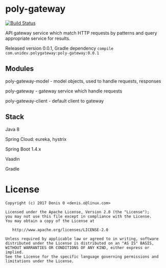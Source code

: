 # poly-gateway

[![Build Status](https://travis-ci.org/universal-development/poly-gateway.svg?branch=master)](https://travis-ci.org/universal-development/poly-gateway)

API gateway service which match HTTP requests by patterns and query appropriate service for results.

Released version 0.0.1, Gradle dependency 
`compile com.unidev.polygateway:poly-gateway:0.0.1`

## Modules

poly-gateway-model - model objects, used to handle requests, responses

poly-gateway - gateway service which handle requests

poly-gateway-client - default client to gateway

## Stack

 Java 8

 Spring Cloud: eureka, hystrix 
 
 Spring Boot 1.4.x

 Vaadin

 Gradle


License
=======
 
    Copyright (c) 2017 Denis O <denis.o@linux.com>
 
    Licensed under the Apache License, Version 2.0 (the "License");
    you may not use this file except in compliance with the License.
    You may obtain a copy of the License at
 
       http://www.apache.org/licenses/LICENSE-2.0
 
    Unless required by applicable law or agreed to in writing, software
    distributed under the License is distributed on an "AS IS" BASIS,
    WITHOUT WARRANTIES OR CONDITIONS OF ANY KIND, either express or implied.
    See the License for the specific language governing permissions and
    limitations under the License.
